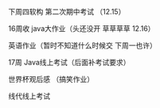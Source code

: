 下周四软构 第二次期中考试 （12.15）

16周收 java大作业（头还没开 草草草草 12.16）

英语作业（暂时不知道什么时候交 下周一也许）

17周 Java线上考试（后面补考试要求）

世界杯观后感 （搞笑作业）

线代线上考试
